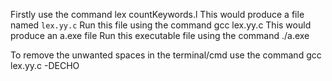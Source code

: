 Firstly use the command lex countKeywords.l
This would produce a file named `lex.yy.c`
Run this file using the command gcc lex.yy.c
This would produce an a.exe file
Run this executable file using the command ./a.exe

To remove the unwanted spaces in the terminal/cmd use the command gcc lex.yy.c -DECHO
